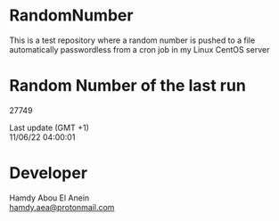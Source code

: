 # RandomNumber    
This is a test repository where a random number is pushed to a file automatically passwordless from a cron job in my Linux CentOS server    
# Random Number of the last run   
27749
      
Last update (GMT +1)    
11/06/22 04:00:01
# Developer    
Hamdy Abou El Anein   
hamdy.aea@protonmail.com
